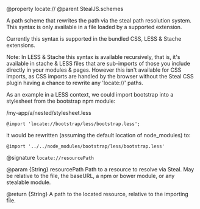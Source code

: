 @property locate://
@parent StealJS.schemes

A path scheme that rewrites the path via the steal path resolution system. This syntax is only available in a file
loaded by a supported extension.

Currently this syntax is supported in the bundled CSS, LESS & Stache extensions.

Note: In LESS & Stache this syntax is available recursively, that is, it's available in stache & LESS files that are
sub-imports of those you include directly in your modules & pages. However this isn't available for CSS imports, as CSS
imports are handled by the browser without the Steal CSS plugin having a chance to rewrite any 'locate://' paths.

As an example in a LESS context, we could import bootstrap into a stylesheet from the bootstrap npm module:

/my-app/a/nested/stylesheet.less

`@import 'locate://bootstrap/less/bootstrap.less';`

it would be rewritten (assuming the default location of node_modules) to:

`@import '../../node_modules/bootstrap/less/bootstrap.less'`

@signature `locate://resourcePath`

@param {String} resourcePath Path to a resource to resolve via Steal. May be relative to the file, the baseURL, a npm
or bower module, or any stealable module.

@return {String} A path to the located resource, relative to the importing file.